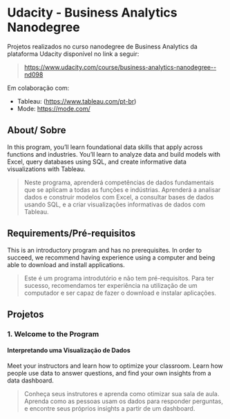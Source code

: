 # Udacity - Business Analytics Nanodegree

Projetos realizados no curso nanodegree de Business Analytics da plataforma Udacity disponível no link a seguir:
> https://www.udacity.com/course/business-analytics-nanodegree--nd098

Em colaboração com:
* Tableau: (https://www.tableau.com/pt-br)
* Mode: https://mode.com/ 


## About/ Sobre

In this program, you’ll learn foundational data skills that apply across functions and industries. You’ll learn to analyze data and build models with Excel, query databases using SQL, and create informative data visualizations with Tableau.

>Neste programa, aprenderá competências de dados fundamentais que se aplicam a todas as funções e indústrias. Aprenderá a analisar dados e construir modelos com Excel, a consultar bases de dados usando SQL, e a criar visualizações informativas de dados com Tableau.

## Requirements/Pré-requisitos

This is an introductory program and has no prerequisites. In order to succeed, we recommend having experience using a computer and being able to download and install applications. 

>Este é um programa introdutório e não tem pré-requisitos. Para ter sucesso, recomendamos ter experiência na utilização de um computador e ser capaz de fazer o download e instalar aplicações. 

## Projetos

### 1. Welcome to the Program

#### Interpretando uma Visualização de Dados
Meet your instructors and learn how to optimize your classroom. Learn how people use data to answer questions, and find your own insights from a data dashboard.
 
>Conheça seus instrutores e aprenda como otimizar sua sala de aula. Aprenda como as pessoas usam os dados para responder perguntas, e encontre seus próprios insights a partir de um dashboard.